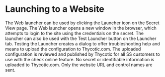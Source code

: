 [title]: # (Launching to a Website)
[tags]: # (XXX)
[priority]: # (40)

# Launching to a Website

The Web launcher can be used by clicking the Launcher icon on the Secret View page. The Web launcher opens a new window in the browser, which attempts to login to the site using the credentials on the secret. The launcher can also be used with the Test Launcher button on the Launcher tab. Testing the Launcher creates a dialog to offer troubleshooting help and means to upload the configuration to Thycotic.com. The uploaded configuration is reviewed and published by Thycotic for all SS customers to use with the check online feature. No secret or identifiable information is uploaded to Thycotic.com. Only the website URL and control names are sent.
